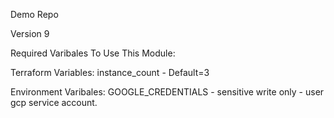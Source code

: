 Demo Repo 

Version 9

Required Varibales To Use This Module:

Terraform Variables: 
instance_count - Default=3

Environment Varibales: 
GOOGLE_CREDENTIALS - sensitive write only - user gcp service account.
